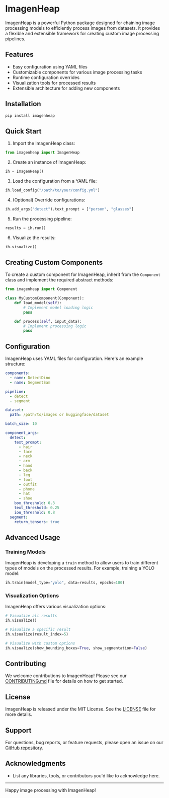 # ImagenHeap

ImagenHeap is a powerful Python package designed for chaining image processing models to efficiently process images from datasets. It provides a flexible and extensible framework for creating custom image processing pipelines.

## Features

- Easy configuration using YAML files
- Customizable components for various image processing tasks
- Runtime configuration overrides
- Visualization tools for processed results
- Extensible architecture for adding new components

## Installation

```bash
pip install imagenheap
```

## Quick Start

1. Import the ImagenHeap class:

```python
from imagenheap import ImagenHeap
```

2. Create an instance of ImagenHeap:

```python
ih = ImagenHeap()
```

3. Load the configuration from a YAML file:

```python
ih.load_config("/path/to/your/config.yml")
```

4. (Optional) Override configurations:

```python
ih.add_args("detect").text_prompt = ["person", "glasses"]
```

5. Run the processing pipeline:

```python
results = ih.run()
```

6. Visualize the results:

```python
ih.visualize()
```

## Creating Custom Components

To create a custom component for ImagenHeap, inherit from the `Component` class and implement the required abstract methods:

```python
from imagenheap import Component

class MyCustomComponent(Component):
    def load_model(self):
        # Implement model loading logic
        pass

    def process(self, input_data):
        # Implement processing logic
        pass
```

## Configuration

ImagenHeap uses YAML files for configuration. Here's an example structure:

```yaml
components:
  - name: DetectDino
  - name: SegmentSam

pipeline:
  - detect
  - segment

dataset:
  path: /path/to/images or huggingface/dataset

batch_size: 10

component_args:
  detect:
    text_prompt:
      - hair
      - face
      - neck
      - arm
      - hand
      - back
      - leg
      - foot
      - outfit
      - phone
      - hat
      - shoe
    box_threshold: 0.3
    text_threshold: 0.25
    iou_threshold: 0.8
  segment:
    return_tensors: true
```

## Advanced Usage

### Training Models

ImagenHeap is developing a `train` method to allow users to train different types of models on the processed results. For example, training a YOLO model:

```python
ih.train(model_type="yolo", data=results, epochs=100)
```

### Visualization Options

ImagenHeap offers various visualization options:

```python
# Visualize all results
ih.visualize()

# Visualize a specific result
ih.visualize(result_index=5)

# Visualize with custom options
ih.visualize(show_bounding_boxes=True, show_segmentation=False)
```

## Contributing

We welcome contributions to ImagenHeap! Please see our [CONTRIBUTING.md](CONTRIBUTING.md) file for details on how to get started.

## License

ImagenHeap is released under the MIT License. See the [LICENSE](LICENSE) file for more details.

## Support

For questions, bug reports, or feature requests, please open an issue on our [GitHub repository](https://github.com/yourusername/imagenheap).

## Acknowledgments

- List any libraries, tools, or contributors you'd like to acknowledge here.

---

Happy image processing with ImagenHeap!
